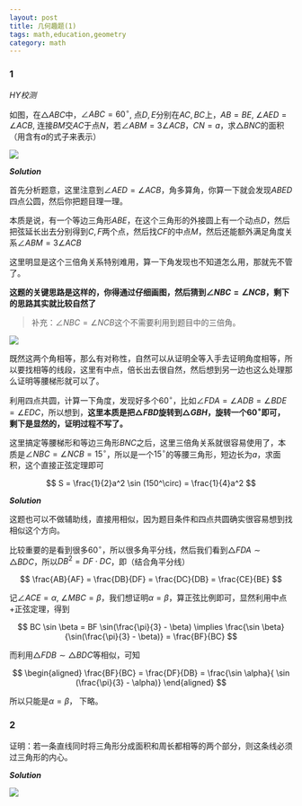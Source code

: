 ```yaml
---
layout: post
title: 几何趣题(1)
tags: math,education,geometry
category: math
---
```


### 1

*HY校测*

如图，在$\triangle ABC$中，$\angle ABC = 60^\circ$, 点$D,E$分别在$AC, BC$上，$AB = BE$, $\angle AED = \angle ACB$, 连接$BM$交$AC$于点$N$，若$\angle ABM = 3 \angle ACB$，$CN = a$，求$\triangle BNC$的面积（用含有$a$的式子来表示）

![](https://crsando.github.io/images/2025-07-13/A-001.png)

***Solution***

首先分析题意，这里注意到$\angle AED = \angle ACB$，角多算角，你算一下就会发现$ABED$四点公圆，然后你把题目理一理。

本质是说，有一个等边三角形$ABE$，在这个三角形的外接圆上有一个动点$D$，然后把弦延长出去分别得到$C,F$两个点，然后找$CF$的中点$M$，然后还能额外满足角度关系$\angle ABM = 3\angle ACB$

这里明显是这个三倍角关系特别难用，算一下角发现也不知道怎么用，那就先不管了。

**这题的关键思路是这样的，你得通过仔细画图，然后猜到$\angle NBC = \angle NCB$，剩下的思路其实就比较自然了**

> 补充：$\angle NBC = \angle NCB$这个不需要利用到题目中的三倍角。


![](https://crsando.github.io/images/2025-07-13/A-001-Ans.png)

既然这两个角相等，那么有对称性，自然可以从证明全等入手去证明角度相等，所以要找相等的线段，这里有中点，倍长出去很自然，然后想到另一边也这么处理那么证明等腰梯形就可以了。

利用四点共圆，计算一下角度，发现好多个$60^\circ$，比如$\angle FDA = \angle ADB = \angle BDE = \angle EDC$，所以想到，**这里本质是把$\triangle FBD$旋转到$\triangle GBH$，旋转一个$60^\circ$即可，剩下是显然的，证明过程不写了。**

这里搞定等腰梯形和等边三角形$BNC$之后，这里三倍角关系就很容易使用了，本质是$\angle NBC = \angle NCB = 15^\circ$，所以是一个$15^\circ$的等腰三角形，短边长为$a$，求面积，这个直接正弦定理即可

$$
    S = \frac{1}{2}a^2 \sin (150^\circ) = \frac{1}{4}a^2
$$

***Solution***

这题也可以不做辅助线，直接用相似，因为题目条件和四点共圆确实很容易想到找相似这个方向。

比较重要的是看到很多$60^\circ$，所以很多角平分线，然后我们看到$\triangle FDA \sim \triangle BDC$，所以$DB^2 = DF \cdot DC$，即（结合角平分线）

$$
\frac{AB}{AF} = \frac{DB}{DF} = \frac{DC}{DB} = \frac{CE}{BE}
$$

记$\angle ACE = \alpha$, $\angle MBC = \beta$，我们想证明$\alpha = \beta$，算正弦比例即可，显然利用中点+正弦定理，得到

$$
    BC \sin \beta = BF \sin(\frac{\pi}{3} - \beta) \implies \frac{\sin \beta}{\sin(\frac{\pi}{3} - \beta)} = \frac{BF}{BC}
$$

而利用$\triangle FDB \sim \triangle BDC$等相似，可知

$$
\begin{aligned}
    \frac{BF}{BC}  = \frac{DF}{DB}  = \frac{\sin \alpha}{ \sin (\frac{\pi}{3} - \alpha)}
\end{aligned}
$$


所以只能是$\alpha = \beta$， 下略。

### 2

证明：若一条直线同时将三角形分成面积和周长都相等的两个部分，则这条线必须过三角形的内心。

***Solution***

![](https://crsando.github.io/images/2025-07-13/A-002.png)